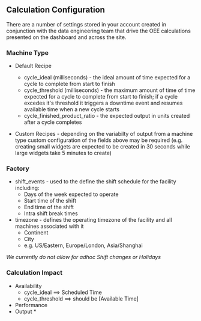 ## Calculation Configuration

There are a number of settings stored in your account created in conjunction with the data engineering team that drive the OEE calculations presented on the dashboard and across the site.

### Machine Type

* Default Recipe
  * cycle\_ideal \(milliseconds\) - the ideal amount of time expected for a cycle to complete from start to finish
  * cycle\_threshold \(milliseconds\) - the maximum amount of time of time expected for a cycle to complete from start to finish; if a cycle excedes it's threshold it triggers a downtime event and resumes available time when a new cycle starts
  * cycle\_finished\_product\_ratio - the expected output in units created after a cycle completes

* Custom Recipes - depending on the variabilty of output from a machine type custom configuration of the fields above may be required (e.g. creating small widgets are expected to be created in 30 seconds while large widgets take 5 minutes to create)

### Factory
* shift_events - used to the define the shift schedule for the facility including:
  * Days of the week expected to operate
  * Start time of the shift
  * End time of the shift
  * Intra shift break times
* timezone - defines the operating timezone of the facility and all machines associated with it
  * Continent
  * City
  * e.g. US/Eastern, Europe/London, Asia/Shanghai  

_We currently do not allow for adhoc Shift changes or Holidays_


### Calculation Impact
* Availability
  * cycle_ideal ==> Scheduled Time
  * cycle_threshold ==> should be [Available Time]
* Performance
* Output
  * 




